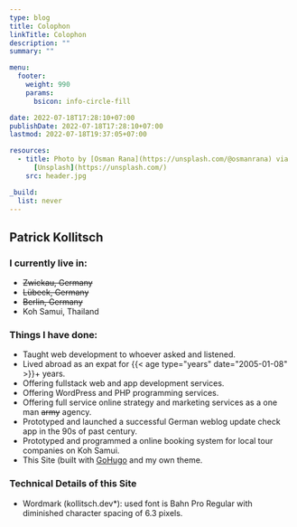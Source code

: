 ```yaml
---
type: blog
title: Colophon
linkTitle: Colophon
description: ""
summary: ""

menu:
  footer:
    weight: 990
    params:
      bsicon: info-circle-fill

date: 2022-07-18T17:28:10+07:00
publishDate: 2022-07-18T17:28:10+07:00
lastmod: 2022-07-18T19:37:05+07:00

resources:
  - title: Photo by [Osman Rana](https://unsplash.com/@osmanrana) via
      [Unsplash](https://unsplash.com/)
    src: header.jpg

_build:
  list: never
---
```


## Patrick Kollitsch

### I currently live in:

- ~~Zwickau, Germany~~
- ~~L&uuml;beck, Germany~~
- ~~Berlin, Germany~~
- Koh Samui, Thailand

### Things I have done:

- Taught web development to whoever asked and listened.
- Lived abroad as an expat for {{< age type="years" date="2005-01-08" >}}+ years.
- Offering fullstack web and app development services.
- Offering WordPress and PHP programming services.
- Offering full service online strategy and marketing services as a one man ~~army~~ agency.
- Prototyped and launched a successful German weblog update check app in the 90s of past century.
- Prototyped and programmed a online booking system for local tour companies on Koh Samui.
- This Site (built with [GoHugo](https://gohugo.io) and my own theme.

### Technical Details of this Site

- Wordmark (kollitsch.dev*): used font is Bahn Pro Regular with diminished character spacing of 6.3 pixels.
